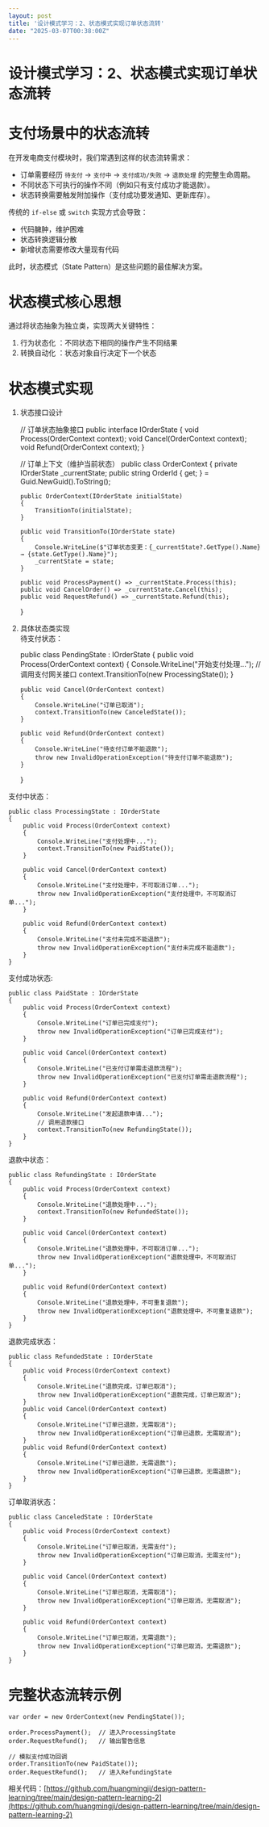 ```yaml
---
layout: post
title: '设计模式学习：2、状态模式实现订单状态流转'
date: "2025-03-07T00:38:00Z"
---
```

设计模式学习：2、状态模式实现订单状态流转
=====================

支付场景中的状态流转
==========

在开发电商支付模块时，我们常遇到这样的状态流转需求：

*   订单需要经历 `待支付` → `支付中` → `支付成功/失败` → `退款处理` 的完整生命周期。
*   不同状态下可执行的操作不同（例如只有支付成功才能退款）。
*   状态转换需要触发附加操作（支付成功要发通知、更新库存）。

传统的 `if-else` 或 `switch` 实现方式会导致：

*   代码臃肿，维护困难
*   状态转换逻辑分散
*   新增状态需要修改大量现有代码

此时，状态模式（State Pattern）是这些问题的最佳解决方案。

状态模式核心思想
========

通过将状态抽象为独立类，实现两大关键特性：

1.  行为状态化 ：不同状态下相同的操作产生不同结果
2.  转换自动化 ：状态对象自行决定下一个状态

状态模式实现
======

1.  状态接口设计

    // 订单状态抽象接口
    public interface IOrderState
    {
        void Process(OrderContext context);
        void Cancel(OrderContext context);
        void Refund(OrderContext context);
    }
    
    // 订单上下文（维护当前状态）
    public class OrderContext
    {
        private IOrderState _currentState;
        public string OrderId { get; } = Guid.NewGuid().ToString();
        
        public OrderContext(IOrderState initialState)
        {
            TransitionTo(initialState);
        }
    
        public void TransitionTo(IOrderState state)
        {
            Console.WriteLine($"订单状态变更：{_currentState?.GetType().Name} → {state.GetType().Name}");
            _currentState = state;
        }
    
        public void ProcessPayment() => _currentState.Process(this);
        public void CancelOrder() => _currentState.Cancel(this);
        public void RequestRefund() => _currentState.Refund(this);
    }
    

2.  具体状态类实现  
    待支付状态：

    public class PendingState : IOrderState
    {
        public void Process(OrderContext context)
        {
            Console.WriteLine("开始支付处理...");
            // 调用支付网关接口
            context.TransitionTo(new ProcessingState());
        }
    
        public void Cancel(OrderContext context)
        {
            Console.WriteLine("订单已取消");
            context.TransitionTo(new CanceledState());
        }
    
        public void Refund(OrderContext context)
        {
            Console.WriteLine("待支付订单不能退款");
            throw new InvalidOperationException("待支付订单不能退款");
        }
    }
    

支付中状态：

    public class ProcessingState : IOrderState
    {
        public void Process(OrderContext context)
        {
            Console.WriteLine("支付处理中...");
            context.TransitionTo(new PaidState());
        }
    
        public void Cancel(OrderContext context)
        {
            Console.WriteLine("支付处理中，不可取消订单...");
            throw new InvalidOperationException("支付处理中，不可取消订单...");
        }
    
        public void Refund(OrderContext context)
        {
            Console.WriteLine("支付未完成不能退款");
            throw new InvalidOperationException("支付未完成不能退款");
        }
    }
    

支付成功状态:

    public class PaidState : IOrderState
    {
        public void Process(OrderContext context)
        {
            Console.WriteLine("订单已完成支付");
            throw new InvalidOperationException("订单已完成支付");
        }
    
        public void Cancel(OrderContext context)
        {
            Console.WriteLine("已支付订单需走退款流程");
            throw new InvalidOperationException("已支付订单需走退款流程");
        }
    
        public void Refund(OrderContext context)
        {
            Console.WriteLine("发起退款申请...");
            // 调用退款接口
            context.TransitionTo(new RefundingState());
        }
    }
    

退款中状态：

    public class RefundingState : IOrderState
    {
        public void Process(OrderContext context)
        {
            Console.WriteLine("退款处理中...");
            context.TransitionTo(new RefundedState());
        }
    
        public void Cancel(OrderContext context)
        {
            Console.WriteLine("退款处理中，不可取消订单...");
            throw new InvalidOperationException("退款处理中，不可取消订单...");
        }
    
        public void Refund(OrderContext context)
        {
            Console.WriteLine("退款处理中，不可重复退款");
            throw new InvalidOperationException("退款处理中，不可重复退款");
        }
    }
    

退款完成状态：

    public class RefundedState : IOrderState
    {
        public void Process(OrderContext context)
        {
            Console.WriteLine("退款完成，订单已取消");
            throw new InvalidOperationException("退款完成，订单已取消");
        }
        public void Cancel(OrderContext context)
        {
            Console.WriteLine("订单已退款，无需取消");
            throw new InvalidOperationException("订单已退款，无需取消");
        }
        public void Refund(OrderContext context)
        {
            Console.WriteLine("订单已退款，无需退款");
            throw new InvalidOperationException("订单已退款，无需退款");
        }
    }
    

订单取消状态：

    public class CanceledState : IOrderState
    {
        public void Process(OrderContext context)
        {
            Console.WriteLine("订单已取消，无需支付");
            throw new InvalidOperationException("订单已取消，无需支付");
        }
    
        public void Cancel(OrderContext context)
        {
            Console.WriteLine("订单已取消，无需取消");
            throw new InvalidOperationException("订单已取消，无需取消");
        }
    
        public void Refund(OrderContext context)
        {
            Console.WriteLine("订单已取消，无需退款");
            throw new InvalidOperationException("订单已取消，无需退款");
        }
    }
    

完整状态流转示例
========

    var order = new OrderContext(new PendingState());
    
    order.ProcessPayment();  // 进入ProcessingState
    order.RequestRefund();   // 输出警告信息
    
    // 模拟支付成功回调
    order.TransitionTo(new PaidState());
    order.RequestRefund();   // 进入RefundingState
    

相关代码：[https://github.com/huangmingji/design-pattern-learning/tree/main/design-pattern-learning-2](https://github.com/huangmingji/design-pattern-learning/tree/main/design-pattern-learning-2)